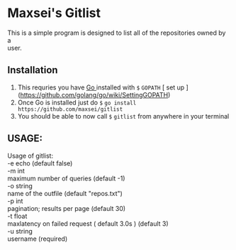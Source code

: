 # Maxsei's Gitlist  
  
This is a simple program is designed to list all of the repositories owned by a  
user.  
  
## Installation  
  
1. This requries you have [ Go ](https://github.com/golang/go) installed with `$` `GOPATH` [ set up ] (https://github.com/golang/go/wiki/SettingGOPATH)  
2. Once Go is installed just do `$` `go install https://github.com/maxsei/gitlist`  
3. You should be able to now call `$` `gitlist` from anywhere in your terminal  
  
## USAGE:  
Usage of gitlist:  
  -e    echo (default false)  
  -m int  
        maximum number of queries (default -1)  
  -o string  
        name of the outfile (default "repos.txt")  
  -p int  
        pagination; results per page (default 30)  
  -t float  
        maxlatency on failed request ( default 3.0s ) (default 3)  
  -u string  
        username (required)  
